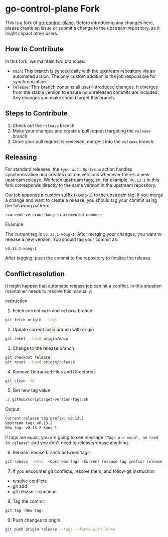 # go-control-plane Fork
This is a fork of [go-control-plane](https://github.com/envoyproxy/go-control-plane). Before introducing any changes here, please create an issue or submit a change to the upstream repository, as it might impact other users.

## How to Contribute
In this fork, we maintain two branches:

* `main`: This branch is synced daily with the upstream repository via an automated action. The only custom addition is the job responsible for synchronization.
* `release`: This branch contains all user-introduced changes. It diverges from the stable version to ensure no unreleased commits are included. Any changes you make should target this branch.

## Steps to Contribute

1. Check out the `release` branch.
2. Make your changes and create a pull request targeting the `release` branch.
3. Once your pull request is reviewed, merge it into the `release` branch.


## Releasing
For standard releases, the `Sync with Upstream` action handles synchronization and creates custom versions whenever there’s a new upstream release. We fetch upstream tags, so, for example, `v0.13.1` in this fork corresponds directly to the same version in the upstream repository.

Our job appends a custom suffix (`-kong-1`) to the upstream tag. If you merge a change and want to create a release, you should tag your commit using the following pattern:

```bash
<current-version>-kong-<incremented-number>
```

Example

The current tag is `v0.13.1-kong-1`. After merging your changes, you want to release a new version. You should tag your commit as:

`v0.13.1-kong-2`  

After tagging, push the commit to the repository to finalize the release.

## Conflict resolution

It might happen that automatic release job can hit a conflict. In this situation maintainer needs to resolve this manually:

Instruction

1. Fetch current `main` and `release` branch
```bash
git fetch origin --tags
```
2. Update current main branch with origin
```bash
git reset --hard origin/main
```
3. Change to the release branch
```bash
git checkout release
git reset --hard origin/release
```
4. Remove Untracked Files and Directories
```bash
git clean -fd
```
5. Get new tag value
```bash
./.github/scripts/get-version-tags.sh
```

Output:
```bash
Current release tag prefix: v0.13.1
Upstream tag: v0.13.2
New tag: v0.13.2-kong-1
```

if tags are equal, you are going to see message `"Tags are equal, no need to release"` and you don't need to release/rebase anything.

6. Rebase release branch between tags:
```bash
git rebase --onto  <Upstream tag> <Current release tag prefix> release
```
7. If you encounter git conflicts, resolve them, and follow git instruction
* resolve conflicts
* git add <files>
* git rebase --continue

8. Tag the commit
```bash
git tag <New tag>
```
9. Push changes to origin
```bash
git push origin release --tags --force-with-lease
```
